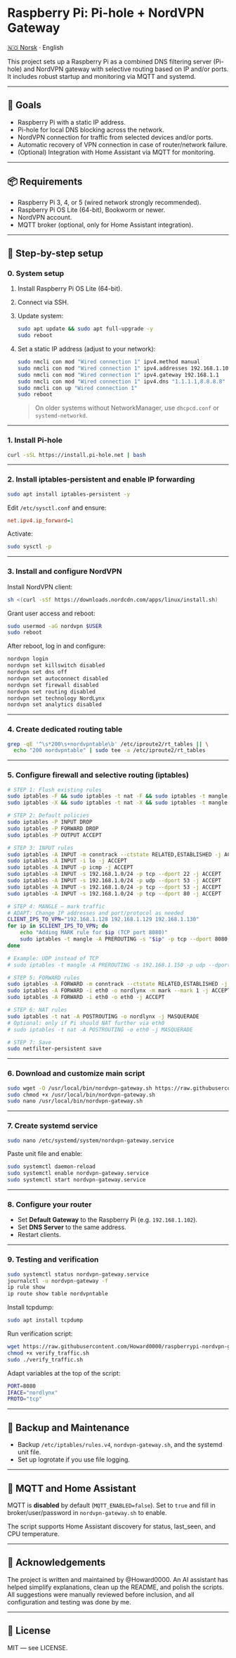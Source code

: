 # Raspberry Pi: Pi-hole + NordVPN Gateway

[🇳🇴 Norsk](README.md) · English

This project sets up a Raspberry Pi as a combined DNS filtering server (Pi-hole) and NordVPN gateway with selective routing based on IP and/or ports. It includes robust startup and monitoring via MQTT and systemd.

---

## 🧭 Goals

* Raspberry Pi with a static IP address.
* Pi-hole for local DNS blocking across the network.
* NordVPN connection for traffic from selected devices and/or ports.
* Automatic recovery of VPN connection in case of router/network failure.
* (Optional) Integration with Home Assistant via MQTT for monitoring.

---

## 📦 Requirements

* Raspberry Pi 3, 4, or 5 (wired network strongly recommended).
* Raspberry Pi OS Lite (64-bit), Bookworm or newer.
* NordVPN account.
* MQTT broker (optional, only for Home Assistant integration).

---

## 🔧 Step-by-step setup

### 0. System setup

1. Install Raspberry Pi OS Lite (64-bit).
2. Connect via SSH.
3. Update system:

   ```bash
   sudo apt update && sudo apt full-upgrade -y
   sudo reboot
   ```
4. Set a static IP address (adjust to your network):

   ```bash
   sudo nmcli con mod "Wired connection 1" ipv4.method manual
   sudo nmcli con mod "Wired connection 1" ipv4.addresses 192.168.1.102/24
   sudo nmcli con mod "Wired connection 1" ipv4.gateway 192.168.1.1
   sudo nmcli con mod "Wired connection 1" ipv4.dns "1.1.1.1,8.8.8.8"
   sudo nmcli con up "Wired connection 1"
   sudo reboot
   ```

   > On older systems without NetworkManager, use `dhcpcd.conf` or `systemd-networkd`.

---

### 1. Install Pi-hole

```bash
curl -sSL https://install.pi-hole.net | bash
```

---

### 2. Install iptables-persistent and enable IP forwarding

```bash
sudo apt install iptables-persistent -y
```

Edit `/etc/sysctl.conf` and ensure:

```ini
net.ipv4.ip_forward=1
```

Activate:

```bash
sudo sysctl -p
```

---

### 3. Install and configure NordVPN

Install NordVPN client:

```bash
sh <(curl -sSf https://downloads.nordcdn.com/apps/linux/install.sh)
```

Grant user access and reboot:

```bash
sudo usermod -aG nordvpn $USER
sudo reboot
```

After reboot, log in and configure:

```bash
nordvpn login
nordvpn set killswitch disabled
nordvpn set dns off
nordvpn set autoconnect disabled
nordvpn set firewall disabled
nordvpn set routing disabled
nordvpn set technology NordLynx
nordvpn set analytics disabled
```

---

### 4. Create dedicated routing table

```bash
grep -qE '^\s*200\s+nordvpntable\b' /etc/iproute2/rt_tables || \
  echo "200 nordvpntable" | sudo tee -a /etc/iproute2/rt_tables
```

---

### 5. Configure firewall and selective routing (iptables)

```bash
# STEP 1: Flush existing rules
sudo iptables -F && sudo iptables -t nat -F && sudo iptables -t mangle -F
sudo iptables -X && sudo iptables -t nat -X && sudo iptables -t mangle -X

# STEP 2: Default policies
sudo iptables -P INPUT DROP
sudo iptables -P FORWARD DROP
sudo iptables -P OUTPUT ACCEPT

# STEP 3: INPUT rules
sudo iptables -A INPUT -m conntrack --ctstate RELATED,ESTABLISHED -j ACCEPT
sudo iptables -A INPUT -i lo -j ACCEPT
sudo iptables -A INPUT -p icmp -j ACCEPT
sudo iptables -A INPUT -s 192.168.1.0/24 -p tcp --dport 22 -j ACCEPT   # SSH
sudo iptables -A INPUT -s 192.168.1.0/24 -p udp --dport 53 -j ACCEPT   # DNS
sudo iptables -A INPUT -s 192.168.1.0/24 -p tcp --dport 53 -j ACCEPT   # DNS
sudo iptables -A INPUT -s 192.168.1.0/24 -p tcp --dport 80 -j ACCEPT   # Pi-hole Web

# STEP 4: MANGLE – mark traffic
# ADAPT: Change IP addresses and port/protocol as needed
CLIENT_IPS_TO_VPN="192.168.1.128 192.168.1.129 192.168.1.130"
for ip in $CLIENT_IPS_TO_VPN; do
    echo "Adding MARK rule for $ip (TCP port 8080)"
    sudo iptables -t mangle -A PREROUTING -s "$ip" -p tcp --dport 8080 -j MARK --set-mark 1
done

# Example: UDP instead of TCP
# sudo iptables -t mangle -A PREROUTING -s 192.168.1.150 -p udp --dport 51820 -j MARK --set-mark 1

# STEP 5: FORWARD rules
sudo iptables -A FORWARD -m conntrack --ctstate RELATED,ESTABLISHED -j ACCEPT
sudo iptables -A FORWARD -i eth0 -o nordlynx -m mark --mark 1 -j ACCEPT
sudo iptables -A FORWARD -i eth0 -o eth0 -j ACCEPT

# STEP 6: NAT rules
sudo iptables -t nat -A POSTROUTING -o nordlynx -j MASQUERADE
# Optional: only if Pi should NAT further via eth0
# sudo iptables -t nat -A POSTROUTING -o eth0 -j MASQUERADE

# STEP 7: Save
sudo netfilter-persistent save
```

---

### 6. Download and customize main script

```bash
sudo wget -O /usr/local/bin/nordvpn-gateway.sh https://raw.githubusercontent.com/Howard0000/raspberrypi-nordvpn-gateway/main/nordvpn-gateway.sh
sudo chmod +x /usr/local/bin/nordvpn-gateway.sh
sudo nano /usr/local/bin/nordvpn-gateway.sh
```

---

### 7. Create systemd service

```bash
sudo nano /etc/systemd/system/nordvpn-gateway.service
```

Paste unit file and enable:

```bash
sudo systemctl daemon-reload
sudo systemctl enable nordvpn-gateway.service
sudo systemctl start nordvpn-gateway.service
```

---

### 8. Configure your router

* Set **Default Gateway** to the Raspberry Pi (e.g. `192.168.1.102`).
* Set **DNS Server** to the same address.
* Restart clients.

---

### 9. Testing and verification

```bash
sudo systemctl status nordvpn-gateway.service
journalctl -u nordvpn-gateway -f
ip rule show
ip route show table nordvpntable
```

Install tcpdump:

```bash
sudo apt install tcpdump
```

Run verification script:

```bash
wget https://raw.githubusercontent.com/Howard0000/raspberrypi-nordvpn-gateway/main/verify_traffic.sh
chmod +x verify_traffic.sh
sudo ./verify_traffic.sh
```

Adapt variables at the top of the script:

```bash
PORT=8080
IFACE="nordlynx"
PROTO="tcp"
```

---

## 💾 Backup and Maintenance

* Backup `/etc/iptables/rules.v4`, `nordvpn-gateway.sh`, and the systemd unit file.
* Set up logrotate if you use file logging.

---

## 📡 MQTT and Home Assistant

MQTT is **disabled** by default (`MQTT_ENABLED=false`).
Set to `true` and fill in broker/user/password in `nordvpn-gateway.sh` to enable.

The script supports Home Assistant discovery for status, last\_seen, and CPU temperature.

---

## 🙌 Acknowledgements

The project is written and maintained by @Howard0000. An AI assistant has helped simplify explanations, clean up the README, and polish the scripts. All suggestions were manually reviewed before inclusion, and all configuration and testing was done by me.

---

## 📝 License

MIT — see LICENSE.
